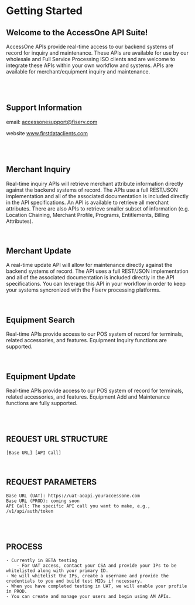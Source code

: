 # Getting Started
 
## Welcome to the AccessOne API Suite!
AccessOne APIs provide real-time access to our backend systems of record for inquiry and maintenance. These APIs are available for use by our wholesale and Full Service Processing ISO clients and are welcome to integrate these APIs within your own workflow and systems. APIs are available for merchant/equipment inquiry and maintenance.
 
<br><br>

## Support Information
email: accessonesupport@fiserv.com
 
website www.firstdataclients.com
 
<br><br>

## Merchant Inquiry
Real-time inquiry APIs will retrieve merchant attribute information directly against the backend systems of record.  The APIs use a full REST/JSON implementation and all of the associated documentation is included directly in the API specifications.  An API is available to retrieve all merchant attributes.  There are also APIs to retrieve smaller subset of information (e.g. Location Chaining, Merchant Profile, Programs, Entitlements, Billing Attributes).
 
<br>

## Merchant Update
A real-time update API will allow for maintenance directly against the backend systems of record.  The API uses a full REST/JSON implementation and all of the associated documentation is included directly in the API specifications.  You can leverage this API in your workflow in order to keep your systems syncronized with the Fiserv processing platforms.
 
<br>

## Equipment Search
Real-time APIs provide access to our POS system of record for terminals, related accessories, and features.  Equipment Inquiry functions are supported.

<br>

## Equipment Update
Real-time APIs provide access to our POS system of record for terminals, related accessories, and features.  Equipment Add and Maintenance functions are fully supported.

<br><br>

## REQUEST URL STRUCTURE
	
    [Base URL] [API Call]
	
<br>

## REQUEST PARAMETERS
	
	Base URL (UAT): https://uat-aoapi.youraccessone.com
	Base URL (PROD): coming soon
	API Call: The specific API call you want to make, e.g., /v1/api/auth/token


<br><br>

## PROCESS

	- Currently in BETA testing
        - For UAT access, contact your CSA and provide your IPs to be whitelisted along with your primary ID.
	- We will whitelist the IPs, create a username and provide the credentials to you and build test MIDs if necessary.
	- When you have completed testing in UAT, we will enable your profile in PROD.
	- You can create and manage your users and begin using AM APIs.

